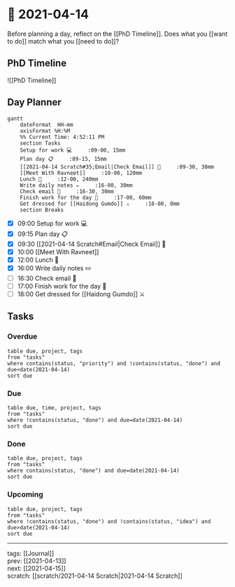 # 📆 2021-04-14

Before planning a day, reflect on the [[PhD Timeline]]. Does what you [[want to do]] match what you [[need to do]]?

## PhD Timeline

![[PhD Timeline]]

## Day Planner
```mermaid
gantt
    dateFormat  HH-mm
    axisFormat %H:%M
    %% Current Time: 4:52:11 PM
    section Tasks
    Setup for work 💻     :09-00, 15mm
    Plan day 📋     :09-15, 15mm
    [[2021-04-14 Scratch#35;Email|Check Email]] 📧     :09-30, 30mm
    [[Meet With Ravneet]]     :10-00, 120mm
    Lunch 🍙     :12-00, 240mm
    Write daily notes ✏️     :16-00, 30mm
    Check email 📧     :16-30, 30mm
    Finish work for the day 🎉     :17-00, 60mm
    Get dressed for [[Haidong Gumdo]] ⚔️     :18-00, 0mm
    section Breaks

```

- [x] 09:00 Setup for work 💻
- [x] 09:15 Plan day 📋
- [x] 09:30 [[2021-04-14 Scratch#Email|Check Email]] 📧
- [x] 10:00 [[Meet With Ravneet]]
- [x] 12:00 Lunch 🍙
- [x] 16:00 Write daily notes ✏️
- [ ] 16:30 Check email 📧
- [ ] 17:00 Finish work for the day 🎉
- [ ] 18:00 Get dressed for [[Haidong Gumdo]] ⚔️

## Tasks

### Overdue

```dataview
table due, project, tags
from "tasks"
where contains(status, "priority") and !contains(status, "done") and due<date(2021-04-14)
sort due
```


### Due

```dataview
table due, time, project, tags
from "tasks"
where !contains(status, "done") and due=date(2021-04-14)
sort due
```

### Done

```dataview
table due, project, tags
from "tasks"
where contains(status, "done") and due=date(2021-04-14)
sort due
```

### Upcoming

```dataview
table due, project, tags
from "tasks"
where !contains(status, "done") and !contains(status, "idea") and due>date(2021-04-14)
sort due
```

---

tags: [[Journal]]  
prev: [[2021-04-13]]  
next: [[2021-04-15]]  
scratch: [[scratch/2021-04-14 Scratch|2021-04-14 Scratch]]